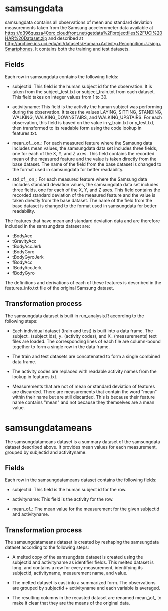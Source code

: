 samsungdata
===========

samsungdata contains all observations of mean and standard deviation measurements taken from the Samsung accelerometer data available at https://d396qusza40orc.cloudfront.net/getdata%2Fprojectfiles%2FUCI%20HAR%20Dataset.zip and described at http://archive.ics.uci.edu/ml/datasets/Human+Activity+Recognition+Using+Smartphones. It contains both the training and test datasets.

Fields
------

Each row in samsungdata contains the following fields:

* subjectid: This field is the human subject id for the observation. It is taken from the subject\_test.txt or subject\_train.txt from each dataset. This field takes on integer values from 1 to 30.

* activityname: This field is the activity the human subject was performing during the observation. It takes the values LAYING, SITTING, STANDING, WALKING, WALKING\_DOWNSTAIRS, and WALKING\_UPSTAIRS. For each observation, this field is based on the value in y\_train.txt or y\_test.txt, then transformed to its readable form using the code lookup in features.txt.

* mean\_of\_<Samsung feature name>\_on\_<axis>: For each measured feature where the Samsung data includes mean values, the samsungdata data set includes three fields, one for each of the X, Y, and Z axes. This field contains the recorded mean of the measured feature and the value is taken directly from the base dataset. The name of the field from the base dataset is changed to the format used in samsungdata for better readability.
	
* std\_of\_<Samsung feature name>\_on\_<axis>: For each measured feature where the Samsung data includes standard deviation values, the samsungdata data set includes three fields, one for each of the X, Y, and Z axes. This field contains the recorded standard deviation of the measured feature and the value is taken directly from the base dataset. The name of the field from the base dataset is changed to the format used in samsungdata for better readability.

The features that have mean and standard deviation data and are therefore included in the samsungdata dataset are:

* tBodyAcc
* tGravityAcc
* tBodyAccJerk
* tBodyGyro
* tBodyGyroJerk
* fBodyAcc
* fBodyAccJerk
* fBodyGyro

The definitions and derivations of each of these features is described in the features\_info.txt file of the original Samsung dataset.

Transformation process
----------------------

The samsungdata dataset is built in run\_analysis.R according to the following steps:

* Each individual dataset (train and test) is built into a data frame. The subject\_ (subject ids), y\_ (activity codes), and X\_ (measurements) text files are loaded. The corresponding lines of each file are column-bound together to form a single row in the data frame.

* The train and test datasets are concatenated to form a single combined data frame.

* The activity codes are replaced with readable activity names from the lookup in features.txt.

* Measurements that are not of mean or standard deviation of features are discarded. There are measurements that contain the word "mean" within their name but are still discarded. This is because their feature name contains "mean" and not because they themselves are a mean value.


samsungdatameans
================

The samsungdatameans dataset is a summary dataset of the samsungdata dataset described above. It provides mean values for each measurement, grouped by subjectid and activityname.

Fields
------

Each row in the samsungdatameans dataset contains the following fields:

* subjectid: This field is the human subject id for the row.

* activityname: This field is the activity for the row.

* mean\_of\_<measurement name from samsungdata>: The mean value for the measurement for the given subjectid and activityname.

	
Transformation process
----------------------

The samsungdatameans dataset is created by reshaping the samsungdata dataset according to the following steps:

* A melted copy of the samsungdata dataset is created using the subjectid and activityname as identifier fields. This melted dataset is long, and contains a row for every measurement, identifying its subjectid, activityname, measurement name, and value.

* The melted dataset is cast into a summarized form. The observations are grouped by subjectid + activityname and each variable is averaged.

* The resulting columns in the recasted dataset are renamed mean_\of\_<original name> to make it clear that they are the means of the original data.